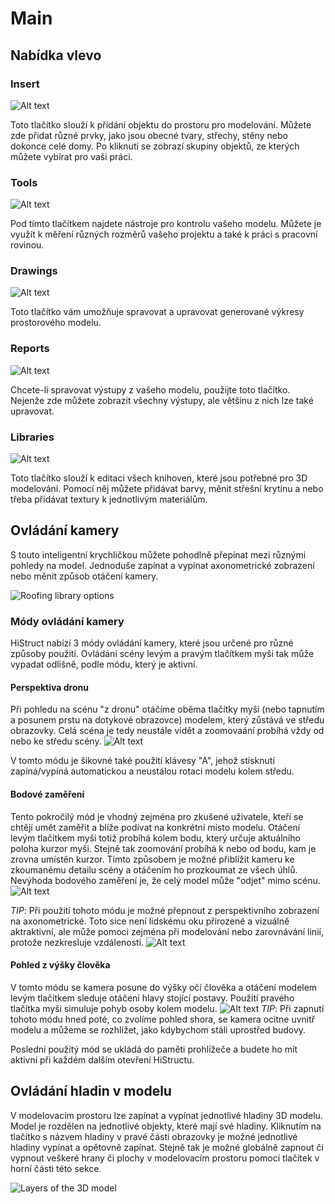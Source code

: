 # Main

## Nabídka vlevo
### Insert
![Alt text](img/insertButton.png)

Toto tlačítko slouží k přidání objektu do prostoru pro modelování. Můžete zde přidat různé prvky, jako jsou obecné tvary, střechy, stěny nebo dokonce celé domy. Po kliknutí se zobrazí skupiny objektů, ze kterých můžete vybírat pro vaši práci.

### Tools
![Alt text](img/toolsButton.png) 

Pod tímto tlačítkem najdete nástroje pro kontrolu vašeho modelu. Můžete je využít k měření různých rozměrů vašeho projektu a také k práci s pracovní rovinou.

### Drawings
![Alt text](img/drawingsButton.png)

Toto tlačítko vám umožňuje spravovat a upravovat generované výkresy prostorového modelu.


### Reports 
![Alt text](img/reportsButton.png) 

Chcete-li spravovat výstupy z vašeho modelu, použijte toto tlačítko. Nejenže zde můžete zobrazit všechny výstupy, ale většinu z nich lze také upravovat.

### Libraries
![Alt text](img/librariesButton.png)

Toto tlačítko slouží k editaci všech knihoven, které jsou potřebné pro 3D modelování. Pomocí něj můžete přidávat barvy, měnit střešní krytinu a nebo třeba přidávat textury k jednotlivým materiálům.

## Ovládání kamery
S touto inteligentní krychličkou můžete pohodlně přepínat mezi různými pohledy na model. Jednoduše zapínat a vypínat axonometrické zobrazení nebo měnit způsob otáčení kamery.

![Roofing library options](img/viewCamera.gif)

### Módy ovládání kamery
HiStruct nabízí 3 módy ovládání kamery, které jsou určené pro různé způsoby použití. Ovládání scény levým a pravým tlačítkem myši tak může vypadat odlišně, podle módu, který je aktivní.

#### Perspektiva dronu
Při pohledu na scénu "z dronu" otáčíme oběma tlačítky myši (nebo tapnutím a posunem prstu na dotykové obrazovce) modelem, který zůstává ve středu obrazovky. Celá scéna je tedy neustále vidět a zoomovaání probíhá vždy od nebo ke středu scény.
![Alt text](img/CameraRooferDrone.png)

V tomto módu je šikovné také použití klávesy "A", jehož stisknutí zapíná/vypíná automatickou a neustálou rotaci modelu kolem středu.

#### Bodové zaměření
Tento pokročilý mód je vhodný zejména pro zkušené uživatele, kteří se chtějí umět zaměřit a blíže podívat na konkrétní místo modelu. Otáčení levým tlačítkem myši totiž probíhá kolem bodu, který určuje aktuálního poloha kurzor myši. Stejně tak zoomování probíhá k nebo od bodu, kam je zrovna umístěn kurzor. Tímto způsobem je možné přiblížit kameru ke zkoumanému detailu scény a otáčením ho prozkoumat ze všech úhlů. Nevýhoda bodového zaměření je, že celý model může "odjet" mimo scénu. 
![Alt text](img/CameraRooferGeek.png)

_TIP_: Při použití tohoto módu je možné přepnout z perspektivního zobrazení na axonometrické. Toto sice není lidskému oku přirozené a vizuálně aktraktivní, ale může pomoci zejména při modelování  nebo zarovnávání linií, protože nezkresluje vzdálenosti.
![Alt text](img/CameraRooferAxo.png)

#### Pohled z výšky člověka
V tomto módu se kamera posune do výšky očí člověka a otáčení modelem levým tlačítkem sleduje otáčení hlavy stojící postavy. Použití pravého tlačítka myši simuluje pohyb osoby kolem modelu.
![Alt text](img/CameraRooferPerson.png)
_TIP_: Při zapnutí tohoto módu hned poté, co zvolíme pohled shora, se kamera ocitne uvnitř modelu a můžeme se rozhlížet, jako kdybychom stáli uprostřed budovy.

Poslední použitý mód se ukládá do paměti prohlížeče a budete ho mít aktivní při každém dalším otevření HiStructu.

## Ovládání hladin v modelu

V modelovacím prostoru lze zapínat a vypínat jednotlivé hladiny 3D modelu. Model je rozdělen na jednotlivé objekty, které mají své hladiny. Kliknutím na tlačítko s názvem hladiny v pravé části obrazovky je možné jednotlivé hladiny vypínat a opětovně zapínat. Stejně tak je možné globálně zapnout či vypnout veškeré hrany či plochy v modelovacím prostoru pomocí tlačítek v horní části této sekce.


![Layers of the 3D model](img/layersModel.gif) 
